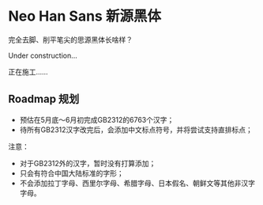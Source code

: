 # Neo Han Sans  新源黑体

完全去脚、削平笔尖的思源黑体长啥样？

Under construction...

正在施工……

## Roadmap 规划

- 预估在5月底～6月初完成GB2312的6763个汉字；
- 待所有GB2312汉字改完后，会添加中文标点符号，并将尝试支持直排标点；

注意：
- 对于GB2312外的汉字，暂时没有打算添加；
- 只会有符合中国大陆标准的字形；
- 不会添加拉丁字母、西里尔字母、希腊字母、日本假名、朝鲜文等其他非汉字字母。